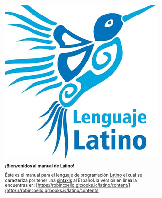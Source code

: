 ![](/14632952_1855594251339335_1777450754374585823_n.jpg)

**¡Bienvenidos al manual de Latino!**

Éste es el manual para el lenguaje de programación [Latino](http://lenguaje-latino.org/) el cual se caracteriza por tener una [sintaxis](https://es.wikipedia.org/wiki/Sintaxis) al Español. la versión en linea la encuentras en: [https://robincoello.gitbooks.io/latino/content/](https://robincoello.gitbooks.io/latino/content/)

